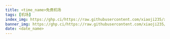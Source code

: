 ```yaml
---
title: <time_name>免费机场
tags: [机场]
index_img: https://ghp.ci/https://raw.githubusercontent.com/xiaoji235/xiaoji235.github.io/main/source/v2ray.jpeg
banner_img: https://ghp.ci/https://raw.githubusercontent.com/xiaoji235/xiaoji235.github.io/main/source/v2ray.jpeg
date: <date_name>
---
```

